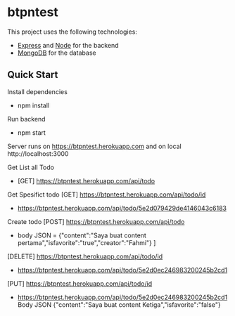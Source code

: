 # btpntest

This project uses the following technologies:
- [Express](http://expressjs.com/) and [Node](https://nodejs.org/en/) for the backend
- [MongoDB](https://www.mongodb.com/) for the database

## Quick Start
Install dependencies
- npm install

Run backend
- npm start

Server runs on https://btpntest.herokuapp.com and on local  http://localhost:3000

Get List all Todo 
- [GET] https://btpntest.herokuapp.com/api/todo 

Get Spesifict todo 
[GET] https://btpntest.herokuapp.com/api/todo/id
- https://btpntest.herokuapp.com/api/todo/5e2d079429de4146043c6183

Create todo
[POST] https://btpntest.herokuapp.com/api/todo
- body JSON = {"content":"Saya buat content pertama","isfavorite":"true","creator":"Fahmi"} ]

[DELETE] https://btpntest.herokuapp.com/api/todo/id 
- https://btpntest.herokuapp.com/api/todo/5e2d0ec246983200245b2cd1

[PUT] https://btpntest.herokuapp.com/api/todo/id 
- https://btpntest.herokuapp.com/api/todo/5e2d0ec246983200245b2cd1
Body JSON {"content":"Saya buat content Ketiga","isfavorite":"false"}


